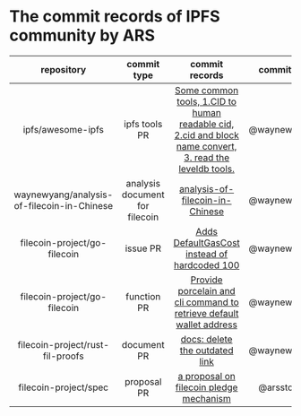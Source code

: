 # The commit records of IPFS community by ARS


| repository | commit type | commit records| committer |
|:--:|:--:|:--:|:--:|
| ipfs/awesome-ipfs | ipfs tools PR | [Some common tools, 1.CID to human readable cid, 2.cid and block name convert, 3. read the leveldb tools.](https://github.com/ipfs/awesome-ipfs/pull/218)| @waynewyang |
| waynewyang/analysis-of-filecoin-in-Chinese| analysis document for filecoin |[analysis-of-filecoin-in-Chinese](https://github.com/waynewyang/analysis-of-filecoin-in-Chinese) | @waynewyang |
| filecoin-project/go-filecoin | issue PR |[Adds DefaultGasCost instead of hardcoded 100](https://github.com/filecoin-project/go-filecoin/commit/e1697c1c33b9024f042dc546c715cea9713337d3) | @waynewyang |
| filecoin-project/go-filecoin | function PR |[Provide porcelain and cli command to retrieve default wallet address](https://github.com/filecoin-project/go-filecoin/commit/29ea5b78615e110b3caf02ac6f3267ac4a42efb6) |@waynewyang|
| filecoin-project/rust-fil-proofs| document PR |[docs: delete the outdated link](https://github.com/filecoin-project/rust-fil-proofs/commits?author=waynewyang) | @waynewyang |
| filecoin-project/spec| proposal  PR |[a proposal on filecoin pledge mechanism](https://github.com/filecoin-project/specs/pull/238) | @arsstone|
